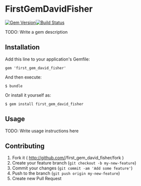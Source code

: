 # FirstGemDavidFisher

[![Gem Version](https://badge.fury.io/rb/first_gem_david_fisher.png)](http://badge.fury.io/rb/first_gem_david_fisher)[![Build Status](https://travis-ci.org/tibbon/first_gem_david_fisher.png?branch=master)](https://travis-ci.org/tibbon/first_gem_david_fisher)

TODO: Write a gem description

## Installation

Add this line to your application's Gemfile:

    gem 'first_gem_david_fisher'

And then execute:

    $ bundle

Or install it yourself as:

    $ gem install first_gem_david_fisher

## Usage

TODO: Write usage instructions here

## Contributing

1. Fork it ( http://github.com/<my-github-username>/first_gem_david_fisher/fork )
2. Create your feature branch (`git checkout -b my-new-feature`)
3. Commit your changes (`git commit -am 'Add some feature'`)
4. Push to the branch (`git push origin my-new-feature`)
5. Create new Pull Request

